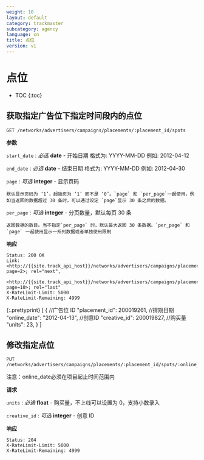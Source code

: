 ```yaml
---
weight: 10
layout: default
category: trackmaster
subcategory: agency
language: cn
title: 点位
version: v1
---
```


# 点位

* TOC
{:toc}

## 获取指定广告位下指定时间段内的点位

    GET /networks/advertisers/campaigns/placements/:placement_id/spots

**参数**

`start_date`
: _必选_ **date** - 开始日期 格式为: YYYY-MM-DD 例如: 2012-04-12

`end_date`
: _必选_ **date** - 结束日期 格式为: YYYY-MM-DD 例如: 2012-04-30

`page`
: _可选_ **integer** - 显示页码

	默认显示页码为 ‘1’，起始页为 ‘1’ 而不是 ‘0’。`page` 和 `per_page`一起使用，例如当返回的数据超过 30 条时，可以通过设定 `page`显示 30 条之后的数据。

`per_page`
: _可选_ **integer** - 分页数量，默认每页 30 条

	返回数据的数目。当不指定`per_page` 时，默认最大返回 30 条数据。`per_page` 和 `page` 一起使用显示一系列数据或者单独使用限制

**响应**

    Status: 200 OK
    Link: <http://{{site.track_api_host}}/networks/advertisers/campaigns/placements/:placement_id/spots?page=2>; rel="next",
          <http://{{site.track_api_host}}/networks/advertisers/campaigns/placements/:placement_id/spots?page=10>; rel="last"
    X-RateLimit-Limit: 5000
    X-RateLimit-Remaining: 4999

{:.prettyprint}
    [
      {
        //广告位 ID
        "placement_id": 200019261,
        //排期日期
        "online_date": "2012-04-13",
        //创意ID
        "creative_id": 200019827,
        //购买量
        "units": 23,
      }
    ]

## 修改指定点位

    PUT /networks/advertisers/campaigns/placements/:placement_id/spots/:online_date

注意：online_date必须在项目起止时间范围内

**请求**

`units`
: _必选_ **float** - 购买量，不上线可以设置为 0，支持小数录入

`creative_id`
: _可选_ **integer** - 创意 ID

**响应**

    Status: 204
    X-RateLimit-Limit: 5000
    X-RateLimit-Remaining: 4999
